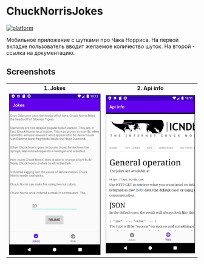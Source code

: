# ChuckNorrisJokes
[![platform](https://img.shields.io/badge/platform-Android-yellow.svg)](https://www.android.com)

Мобильное приложение с шутками про Чака Норриса. На первой вкладке пользователь вводит желаемое количество шуток. На второй - ссылка на документацию.

## Screenshots

<table style="width:100%">
  <tr>
    <th>1. Jokes</th>
    <th>2. Api info</th>
  </tr>
  <tr>
    <td><img src="https://github.com/dmitriikol/ChuckNorrisJokes/blob/main/screenshots/jokes.JPG"/></td>
    <td><img src="https://github.com/dmitriikol/ChuckNorrisJokes/blob/main/screenshots/webapi.JPG"/></td>
  </tr>
</table>
